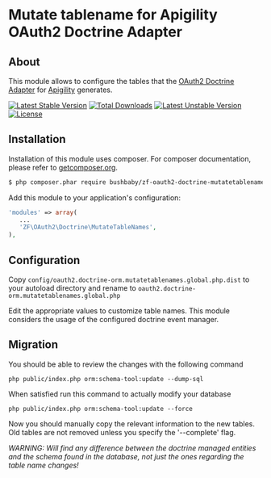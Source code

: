 Mutate tablename for Apigility OAuth2 Doctrine Adapter
======================================================

About
-----

This module allows to configure the tables that the [OAuth2 Doctrine Adapter](https://github.com/api-skeletons/zf-oauth2-doctrine) for [Apigility](https://apigility.org) generates.

[![Latest Stable Version](https://poser.pugx.org/bushbaby/zf-oauth2-doctrine-mutatetablenames/v/stable.svg)](https://packagist.org/packages/bushbaby/slmqueuedoctrine-postponablejobstrategy)
[![Total Downloads](https://poser.pugx.org/bushbaby/zf-oauth2-doctrine-mutatetablenames/downloads.svg)](https://packagist.org/packages/bushbaby/slmqueuedoctrine-postponablejobstrategy)
[![Latest Unstable Version](https://poser.pugx.org/bushbaby/zf-oauth2-doctrine-mutatetablenames/v/unstable.svg)](https://packagist.org/packages/bushbaby/slmqueuedoctrine-postponablejobstrategy)
[![License](https://poser.pugx.org/bushbaby/zf-oauth2-doctrine-mutatetablenames/license.svg)](https://packagist.org/packages/bushbaby/slmqueuedoctrine-postponablejobstrategy)

Installation
------------

Installation of this module uses composer. For composer documentation, please refer to [getcomposer.org](http://getcomposer.org/).

```sh
$ php composer.phar require bushbaby/zf-oauth2-doctrine-mutatetablenames "~0.2"
```

Add this module to your application's configuration:

```php
'modules' => array(
   ...
   'ZF\OAuth2\Doctrine\MutateTableNames',
),
```


Configuration
-------------

Copy `config/oauth2.doctrine-orm.mutatetablenames.global.php.dist` to your autoload directory and rename to `oauth2.doctrine-orm.mutatetablenames.global.php`

Edit the appropriate values to customize table names. This module considers the usage of the configured doctrine event manager.


Migration
---------

You should be able to review the changes with the following command

```
php public/index.php orm:schema-tool:update --dump-sql
```

When satisfied run this command to actually modify your database

```
php public/index.php orm:schema-tool:update --force
```

Now you should manually copy the relevant information to the new tables. Old tables are not removed unless you specify the '--complete' flag.

*WARNING: Will find any difference between the doctrine managed entities and the schema found in the database, not just the ones regarding the table name changes!* 
